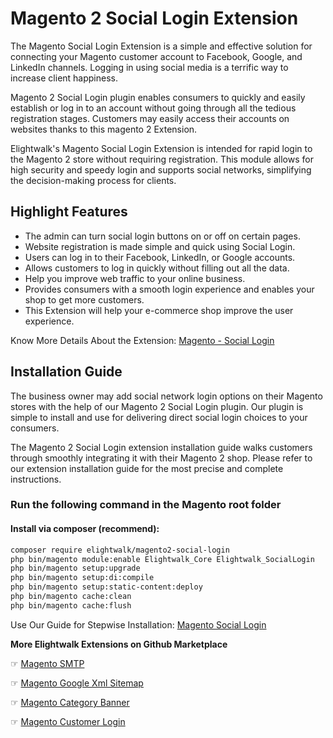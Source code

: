 # Magento 2 Social Login Extension

The Magento Social Login Extension is a simple and effective solution for connecting your Magento customer account to Facebook, Google, and LinkedIn channels. Logging in using social media is a terrific way to increase client happiness.

Magento 2 Social Login plugin enables consumers to quickly and easily establish or log in to an account without going through all the tedious registration stages. Customers may easily access their accounts on websites thanks to this magento 2 Extension.

Elightwalk's Magento Social Login Extension is intended for rapid login to the Magento 2 store without requiring registration. This module allows for high security and speedy login and supports social networks, simplifying the decision-making process for clients. 


## Highlight Features
- The admin can turn social login buttons on or off on certain pages.
- Website registration is made simple and quick using Social Login.
- Users can log in to their Facebook, LinkedIn, or Google accounts.
- Allows customers to log in quickly without filling out all the data.
- Help you improve web traffic to your online business.
- Provides consumers with a smooth login experience and enables your shop to get more customers.
- This Extension will help your e-commerce shop improve the user experience.


Know More Details About the Extension: [Magento - Social Login](https://www.elightwalk.com/magento-social-login.html)


## Installation Guide
The business owner may add social network login options on their Magento stores with the help of our Magento 2 Social Login plugin. Our plugin is simple to install and use for delivering direct social login choices to your consumers.

The Magento 2 Social Login extension installation guide walks customers through smoothly integrating it with their Magento 2 shop. Please refer to our extension installation guide for the most precise and complete instructions. 


### Run the following command in the Magento root folder
#### Install via composer (recommend):

```bash
composer require elightwalk/magento2-social-login
php bin/magento module:enable Elightwalk_Core Elightwalk_SocialLogin
php bin/magento setup:upgrade
php bin/magento setup:di:compile
php bin/magento setup:static-content:deploy
php bin/magento cache:clean
php bin/magento cache:flush


```

Use Our Guide for Stepwise Installation: [Magento Social Login](https://www.elightwalk.com/docs/magento/social-login)


**More Elightwalk Extensions on Github Marketplace**

☞ [Magento SMTP](https://www.elightwalk.com/magento-smtp.html)

☞ [Magento Google Xml Sitemap](https://www.elightwalk.com/magento-google-xml-sitemap.html)

☞ [Magento Category Banner](https://www.elightwalk.com/magento-category-banner.html)

☞ [Magento Customer Login](https://www.elightwalk.com/magento-customer-login.html)
